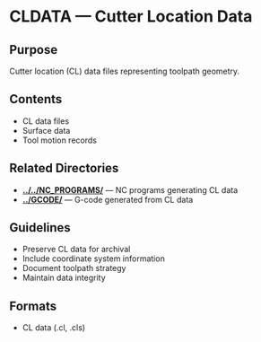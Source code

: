 # CLDATA — Cutter Location Data

## Purpose
Cutter location (CL) data files representing toolpath geometry.

## Contents
- CL data files
- Surface data
- Tool motion records

## Related Directories
- **[../../NC_PROGRAMS/](../../NC_PROGRAMS/)** — NC programs generating CL data
- **[../GCODE/](../GCODE/)** — G-code generated from CL data

## Guidelines
- Preserve CL data for archival
- Include coordinate system information
- Document toolpath strategy
- Maintain data integrity

## Formats
- CL data (.cl, .cls)
